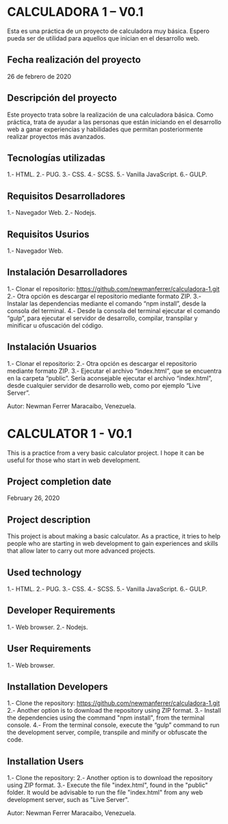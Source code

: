 # CALCULADORA 1 – V0.1
Esta es una práctica de un proyecto de calculadora muy básica. Espero pueda ser de utilidad para aquellos que inician en el desarrollo web.

## Fecha realización del proyecto
26 de febrero de 2020

## Descripción del proyecto
Este proyecto trata sobre la realización de una calculadora básica. Como práctica, trata de ayudar a las personas que están iniciando en el desarrollo web a ganar experiencias y habilidades que permitan posteriormente realizar proyectos más avanzados.

## Tecnologías utilizadas
1.- HTML.
2.- PUG.
3.- CSS.
4.- SCSS.
5.- Vanilla JavaScript.
6.- GULP.

## Requisitos Desarrolladores
1.- Navegador Web.
2.- Nodejs.

## Requisitos Usurios
1.- Navegador Web.

## Instalación Desarrolladores
1.- Clonar el repositorio: https://github.com/newmanferrer/calculadora-1.git
2.- Otra opción es descargar el repositorio mediante formato ZIP.
3.- Instalar las dependencias mediante el comando “npm install”, desde la consola del terminal.
4.- Desde la consola del terminal ejecutar el comando “gulp”, para ejecutar el servidor de desarrollo, compilar, transpilar y minificar u ofuscación del código.

## Instalación Usuarios
1.- Clonar el repositorio: 
2.- Otra opción es descargar el repositorio mediante formato ZIP.
3.- Ejecutar el archivo “index.html”, que se encuentra en la carpeta “public”. Sería aconsejable ejecutar el archivo “index.html”, desde cualquier servidor de desarrollo web, como por ejemplo “Live Server”.

Autor: Newman Ferrer Maracaibo, Venezuela.




# CALCULATOR 1 - V0.1
This is a practice from a very basic calculator project. I hope it can be useful for those who start in web development.

## Project completion date
February 26, 2020

## Project description
This project is about making a basic calculator. As a practice, it tries to help people who are starting in web development to gain experiences and skills that allow later to carry out more advanced projects.

## Used technology
1.- HTML.
2.- PUG.
3.- CSS.
4.- SCSS.
5.- Vanilla JavaScript.
6.- GULP.

## Developer Requirements
1.- Web browser.
2.- Nodejs.

## User Requirements
1.- Web browser. 

## Installation Developers
1.- Clone the repository: https://github.com/newmanferrer/calculadora-1.git
2.- Another option is to download the repository using ZIP format.
3.- Install the dependencies using the command "npm install", from the terminal console.
4.- From the terminal console, execute the “gulp” command to run the development server, compile, transpile and minify or obfuscate the code.

## Installation Users
1.- Clone the repository: 
2.- Another option is to download the repository using ZIP format.
3.- Execute the file "index.html", found in the "public" folder. It would be advisable to run the file "index.html" from any web development server, such as "Live Server".

Autor: Newman Ferrer Maracaibo, Venezuela.
